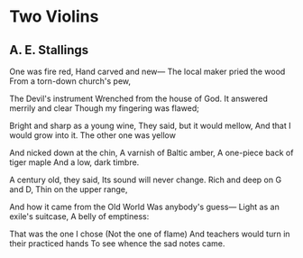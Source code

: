 # Two Violins
## A. E. Stallings
One was fire red,
Hand carved and new—
The local maker pried the wood
From a torn-down church's pew,

The Devil's instrument
Wrenched from the house of God.
It answered merrily and clear
Though my fingering was flawed;

Bright and sharp as a young wine,
They said, but it would mellow,
And that I would grow into it.
The other one was yellow

And nicked down at the chin,
A varnish of Baltic amber,
A one-piece back of tiger maple
And a low, dark timbre.

A century old, they said,
Its sound will never change.
Rich and deep on G and D,
Thin on the upper range,

And how it came from the Old World
Was anybody's guess—
Light as an exile's suitcase,
A belly of emptiness:

That was the one I chose
(Not the one of flame)
And teachers would turn in their practiced hands
To see whence the sad notes came.